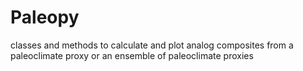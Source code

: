 # Paleopy 

classes and methods to calculate and plot analog composites from
a paleoclimate proxy or an ensemble of paleoclimate proxies
